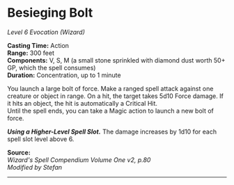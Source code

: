 # Besieging Bolt
*Level 6 Evocation (Wizard)*

**Casting Time:** Action  
**Range:** 300 feet  
**Components:** V, S, M (a small stone sprinkled with diamond dust worth 50+ GP, which the spell consumes)  
**Duration:** Concentration, up to 1 minute

You launch a large bolt of force. Make a ranged spell attack against one creature or object in range. On a hit, the target takes 5d10 Force damage. If it hits an object, the hit is automatically a Critical Hit.  
Until the spell ends, you can take a Magic action to launch a new bolt of force.

***Using a Higher-Level Spell Slot.*** The damage increases by 1d10 for each spell slot level above 6.

**Source:**  
*Wizard's Spell Compendium Volume One v2, p.80*  
*Modified by Stefan*  


---